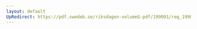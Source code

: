 ```yaml
---
layout: default
UpRedirect: https://pdf.swedeb.se/riksdagen-volumeG-pdf/199091/reg_199091/reg_199091_0513.pdf
---
```

